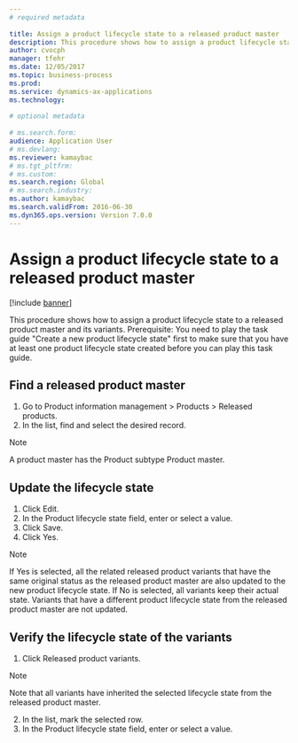 ```yaml
--- 
# required metadata 
 
title: Assign a product lifecycle state to a released product master
description: This procedure shows how to assign a product lifecycle state to a released product master and its variants. 
author: cvocph 
manager: tfehr 
ms.date: 12/05/2017
ms.topic: business-process 
ms.prod:  
ms.service: dynamics-ax-applications 
ms.technology:  
 
# optional metadata 
 
# ms.search.form:   
audience: Application User 
# ms.devlang:  
ms.reviewer: kamaybac
# ms.tgt_pltfrm:  
# ms.custom:  
ms.search.region: Global
# ms.search.industry: 
ms.author: kamaybac
ms.search.validFrom: 2016-06-30 
ms.dyn365.ops.version: Version 7.0.0 
---
```

# Assign a product lifecycle state to a released product master

[!include [banner](../../includes/banner.md)]

This procedure shows how to assign a product lifecycle state to a released product master and its variants. Prerequisite: You need to play the task guide "Create a new product lifecycle state" first to make sure that you have at least one product lifecycle state created before you can play this task guide.


## Find a released product master
1. Go to Product information management > Products > Released products.
2. In the list, find and select the desired record.

> [!NOTE]
> A product master has the Product subtype Product master.  

## Update the lifecycle state
1. Click Edit.
2. In the Product lifecycle state field, enter or select a value.
3. Click Save.
4. Click Yes.

> [!NOTE]
> If Yes is selected, all the related released product variants that have the same original status as the released product master are also updated to the new product lifecycle state. If No is selected, all variants keep their actual state. Variants that have a different product lifecycle state from the released product master are not updated.  

## Verify the lifecycle state of the variants
1. Click Released product variants.

> [!NOTE]
> Note that all variants have inherited the selected lifecycle state from the released product master.  

2. In the list, mark the selected row.
3. In the Product lifecycle state field, enter or select a value.

